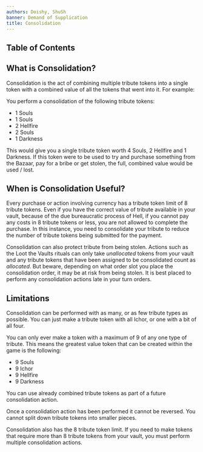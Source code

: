 ```yaml
---
authors: Doishy, ShuSh
banner: Demand of Supplication
title: Consolidation
---
```


## Table of Contents

## What is Consolidation?

Consolidation is the act of combining multiple tribute tokens into a single
token with a combined value of all the tokens that went into it. For example:

You perform a consolidation of the following tribute tokens:

 - 1 Souls
 - 1 Souls
 - 2 Hellfire
 - 2 Souls
 - 1 Darkness

This would give you a single tribute token worth 4 Souls, 2 Hellfire and 1
Darkness. If this token were to be used to try and purchase something from the
Bazaar, pay for a bribe or get stolen, the full, combined value would be used /
lost.

## When is Consolidation Useful?

Every purchase or action involving currency has a tribute token limit of 8 
tribute tokens. Even if you have the correct value of tribute available in your
vault, because of the due bureaucratic process of Hell, if you cannot pay any
costs in 8 tribute tokens or less, you are not allowed to complete the purchase.
In this instance, you need to consolidate your tribute to reduce the number of 
tribute tokens being submitted for the payment.

Consolidation can also protect tribute from being stolen. Actions such as the 
Loot the Vaults rituals can only take _unallocated_ tokens from your vault and
any tribute tokens that have been assigned to be consolidated count as 
_allocated_. But beware, depending on what order slot you place the 
consolidation order, it may be at risk from being stolen. It is best placed to
perform any consolidation actions late in your turn orders.

## Limitations

Consolidation can be performed with as many, or as few tribute types as 
possible. You can just make a tribute token with all Ichor, or one with a bit of
all four. 

You can only ever make a token with a maximum of 9 of any one type of tribute.
This means the greatest value token that can be created within the game is the
following:

 - 9 Souls
 - 9 Ichor
 - 9 Hellfire
 - 9 Darkness

You can use already combined tribute tokens as part of a future consolidation
action.

Once a consolidation action has been performed it cannot be reversed. You cannot
split down tribute tokens into smaller pieces.

Consolidation also has the 8 tribute token limit. If you need to make tokens
that require more than 8 tribute tokens from your vault, you must perform
multiple consolidation actions.
